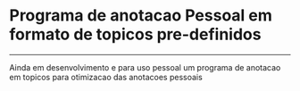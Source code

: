 # Programa de anotacao Pessoal em formato de topicos pre-definidos
_______
Ainda em desenvolvimento e para uso pessoal um programa de anotacao em topicos para otimizacao das anotacoes pessoais